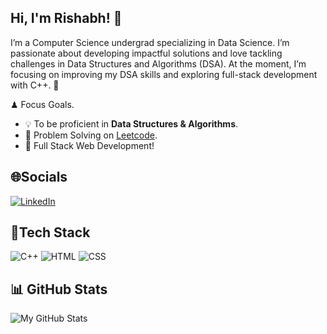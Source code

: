 ## Hi, I'm Rishabh! 👋

I’m a Computer Science undergrad specializing in Data Science. I’m passionate about developing impactful solutions and love tackling challenges in Data Structures and Algorithms (DSA). At the moment, I’m focusing on improving my DSA skills and exploring full-stack development with C++. 🚀

♟ Focus Goals.
- 💡 To be proficient in **Data Structures & Algorithms**.
- 🌱 Problem Solving on [Leetcode](https://leetcode.com/u/Rishabh-Nema/).
- 💬 Full Stack Web Development!

## 🌐Socials
[![LinkedIn](https://img.shields.io/badge/LinkedIn-blue?logo=linkedin&logoColor=white)](https://www.linkedin.com/in/rishabhnema21)

## 🚀Tech Stack
![C++](https://img.shields.io/badge/C++-00599C?logo=cplusplus&logoColor=white)
![HTML](https://img.shields.io/badge/HTML-E34F26?logo=html5&logoColor=white)
![CSS](https://img.shields.io/badge/CSS-1572B6?logo=css3&logoColor=white)

## 📊 GitHub Stats

![My GitHub Stats](https://github-readme-stats.vercel.app/api?username=rishabhnema21&show_icons=true&hide_title=true&count_private=true&hide=prs&theme=radical)


<!--
**rishabhnema21/rishabhnema21** is a ✨ _special_ ✨ repository because its `README.md` (this file) appears on your GitHub profile.

Here are some ideas to get you started:

- 🔭 I’m currently working on ...
- 🌱 I’m currently learning ...
- 👯 I’m looking to collaborate on ...
- 🤔 I’m looking for help with ...
- 💬 Ask me about ...
- 📫 How to reach me: ...
- 😄 Pronouns: ...
- ⚡ Fun fact: ...
-->
